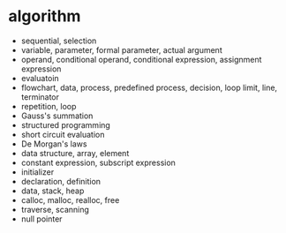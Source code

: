 # algorithm

* sequential, selection
* variable, parameter, formal parameter, actual argument
* operand, conditional operand, conditional expression, assignment expression
* evaluatoin
* flowchart, data, process, predefined process, decision, loop limit, line, terminator
* repetition, loop
* Gauss's summation
* structured programming
* short circuit evaluation
* De Morgan's laws
* data structure, array, element
* constant expression, subscript expression
* initializer
* declaration, definition
* data, stack, heap
* calloc, malloc, realloc, free
* traverse, scanning
* null pointer

